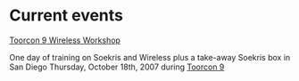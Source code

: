 # Current events

[Toorcon 9 Wireless Workshop](https://web.archive.org/web/20190329210709/http://toorcon.org/2007/workshops.php "http://toorcon.org/2007/workshops.php")

One day of training on Soekris and Wireless plus a take-away Soekris box in San Diego Thursday, October 18th, 2007 during [Toorcon 9](https://web.archive.org/web/20190329210709/http://toorcon.org/ "http://toorcon.org/")
